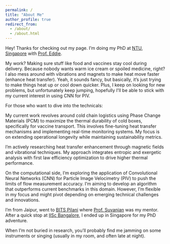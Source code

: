 ```yaml
---
permalink: /
title: "About Me"
author_profile: true
redirect_from: 
  - /about/
  - /about.html
---
```


Hey! Thanks for checking out my page. I’m doing my PhD at [NTU, Singapore](https://www.ntu.edu.sg/) with [Prof. Eddie](https://scholar.google.com.sg/citations?user=9QW1LYAAAAAJ).

My work? Making sure stuff like food and vaccines stay cool during delivery. Because nobody wants warm ice cream or spoiled medicine, right? I also mess around with vibrations and magnets to make heat move faster (enhance heat transfer). Yeah, it sounds fancy, but basically, it’s just trying to make things heat up or cool down quicker. Plus, I keep on looking for new problems, but unfortunately keep jumping, hopefully I'll be able to stick with my current interest in using CNN for PIV.

For those who want to dive into the technicals:

My current work revolves around cold chain logistics using Phase Change Materials (PCM) to maximize the thermal durability of cold boxes, specifically for vaccine transport. This involves fine-tuning heat transfer mechanisms and implementing real-time monitoring systems. My focus is on extending operational longevity while maintaining sustainability metrics.

I’m actively researching heat transfer enhancement through magnetic fields and vibrational techniques. My approach integrates entropic and exergetic analysis with first law efficiency optimization to drive higher thermal performance.

On the computational side, I’m exploring the application of Convolutional Neural Networks (CNN) for Particle Image Velocimetry (PIV) to push the limits of flow measurement accuracy. I’m aiming to develop an algorithm that outperforms current benchmarks in this domain. However, I’m flexible in my focus and might pivot depending on emerging technical challenges and innovations.

I’m from Jaipur, went to [BITS Pilani](https://www.bits-pilani.ac.in/) where [Prof. Suvanjan](https://scholar.google.co.in/citations?user=IaZolwcAAAAJ&hl=en) was my mentor. After a quick stop at [IISc Bangalore](https://iisc.ac.in/), I ended up in Singapore for my PhD adventure.

When I’m not buried in research, you’ll probably find me jamming on some instruments or singing (usually in my room, and often late at night).
